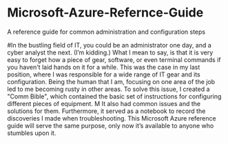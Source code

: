 # Microsoft-Azure-Refernce-Guide
A reference guide for common administration and configuration steps 

#In the bustling field of IT, you could be an administrator one day, and a cyber analyst the next. (I’m kidding.) What I mean to say, is that it is very easy to forget how a piece of gear, software, or even terminal commands if you haven't laid hands on it for a while. This was the case in my last position, where I was responsible for a wide range of IT gear and its configuration. Being the human that I am, focusing on one area of the job led to me becoming rusty in other areas. To solve this issue, I created a "Comm Bible", which contained the basic set of instructions for configuring different pieces of equipment. M It also had common issues and the solutions for them. Furthermore, it served as a notebook to record the discoveries I made when troubleshooting. This Microsoft Azure reference guide will serve the same purpose, only now it’s available to anyone who stumbles upon it.
